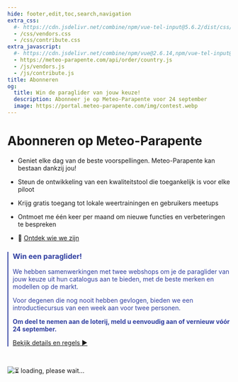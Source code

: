 ```yaml
---
hide: footer,edit,toc,search,navigation
extra_css:
  #- https://cdn.jsdelivr.net/combine/npm/vue-tel-input@5.6.2/dist/css/component.min.css,npm/vue-tel-input@5.6.2/dist/css/sprite.min.css
  - /css/vendors.css
  - /css/contribute.css
extra_javascript:
  #- https://cdn.jsdelivr.net/combine/npm/vue@2.6.14,npm/vue-tel-input@5.6.2/dist/vue-tel-input.umd.min.js,npm/vue-resource@1.5.3/dist/vue-resource.min.js
  - https://meteo-parapente.com/api/order/country.js
  - /js/vendors.js
  - /js/contribute.js
title: Abonneren
og:
  title: Win de paraglider van jouw keuze!
  description: Abonneer je op Meteo-Parapente voor 24 september
  image: https://portal.meteo-parapente.com/img/contest.webp
---
```


# Abonneren op Meteo-Parapente
 
- Geniet elke dag van de beste voorspellingen. Meteo-Parapente kan bestaan dankzij jou!
 
- Steun de ontwikkeling van een kwaliteitstool die toegankelijk is voor elke piloot
 
- Krijg gratis toegang tot lokale weertrainingen en gebruikers meetups
 
- Ontmoet me één keer per maand om nieuwe functies en verbeteringen te bespreken

- 👋 <a href="/nl/about-us/" target="_blank">Ontdek wie we zijn</a>

<div style="border-left: 2px #303fa1 solid; padding-left: 10px; color: #303fa1;">
<h3>Win een paraglider!</h3>

<p>We hebben samenwerkingen met twee webshops om je de paraglider van jouw keuze uit hun catalogus aan te bieden, met de beste merken en modellen op de markt.</p>

<p>Voor degenen die nog nooit hebben gevlogen, bieden we een introductiecursus van een week aan voor twee personen.</p>

<p><strong>Om deel te nemen aan de loterij, meld u eenvoudig aan of vernieuw vóór 24 september.</strong></p>

<p><a href="/nl/contest/">Bekijk details en regels ►</a></p>
</div>
<br>

<script>
  const mp_form_locale = {
    locale: `nl`,
    locale_paypal: `nl_NL`,
    default_country: `NL`,
    product_contributor_title: `Bijdrager`,
    product_contributor_description: `€3 per maand <small>(12 maanden)</small>`,
    product_supporter_title: `Supporter`,
    product_supporter_description: `5€ per maand <small>(12 maanden)</small>`,
    product_small_text: `Eenmalige betaling van €### voor 12 maanden. Geen verlenging.`,
    header_coordinates: `Over u`,
    email: `Email`,
    mobile_phone: `Mobiele telefoon`,
    mobile_phone_small_text: `Alleen gebruikt om uw toegangscode te ontvangen en om deze te resetten in geval u deze verliest. Als u geen mobiele telefoon heeft, neem dan contact op met support@meteo-parapente.com`,
    payment_method: `Betaalmethode`,
    payment_card: `Kredietkaart / Debetkaart`,
    payment_proceed: `Doorgaan naar betaling ►`,
    terms_approval: `Door over te gaan tot betaling, gaat u akkoord en stemt u in met de <a href="/nl/legal/#terms" target="_blank">Algemene gebruiksvoorwaarden van Meteo-Parapente</a>, de <a href="/nl/legal/#membership" target="_blank">Specifieke abonnementsvoorwaarden</a> en het <a href="/nl/privacy/" target="_blank">Privacybeleid</a>. `,
    error_email: `Emailadres is ongeldig`,
    error_phone: `Het telefoonnummer is ongeldig`,
    error_request: `Fout: kan de server niet bereiken. Controleer uw verbinding en probeer het opnieuw.`,
    need_help: `Hebt u hulp nodig?`,
    email_us: `Schrijf een email naar <strong>support@meteo-parapente.com</strong>`,
    payment_declined: `Uw bank heeft de betaling geweigerd. Probeer het alstublieft opnieuw.`,
    payment_sepa: `SEPA-overschrijving`,
    note_transfer: `<u>Betaling via overschrijving:</u> <strong>Op de volgende pagina geven wij u een betalingskenmerk</strong> (example :  RF12-1234-1234-1234). <strong>U MOET de referentie vermelden wanneer u de overschrijving doet.</strong>. Als u vergeet de referentie aan te geven, wordt het geld automatisch terugbetaald en kan uw toegang niet worden geactiveerd.`,
    note_paypal: `<u>Betaling via PayPal:</u> Wij bieden PayPal aan voor uw gemak. Maar als u kunt, raden wij u aan een andere betaalmethode te gebruiken. De kosten die PayPal in rekening brengt zijn buitensporig hoog. Ik weet zeker dat je liever Meteo-Parapente helpt dan PayPal :)`,
    email_confirm: `Er staan geen typefouten in mijn e-mailadres. Ik heb het dubbel gecontroleerd.`,
    error_email_confirm: `Vink het vakje aan`
  };
</script>
<div id="app">
  <p v-if="!ready"><img src="/img/load.gif" class="loading" alt="⏳ loading, please wait..." /></p>
</div>